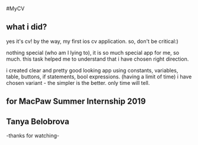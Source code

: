 #MyCV

## what i did?

yes it's cv! by the way, my first ios cv application. so, don't be critical:)

nothing speсial (who am I lying to), it is so much special app for me, so much. this task helped me to understand that i have chosen right direction. 

i created clear and pretty good looking app using constants, variables, table, buttons, if statements, bool expressions.
(having a limit of time) i have chosen variant - the simpler is the better.  only time will tell. 

## for MacPaw Summer Internship 2019

## Tanya Belobrova

-thanks for watching-
